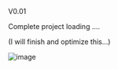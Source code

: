 V0.01

Complete project loading ....

(I will finish and optimize this...)

![image](https://c.tenor.com/cDcZ-eJLH3wAAAAC/exterminador-do.gif)
